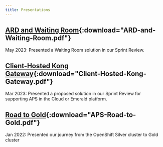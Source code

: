 ```yaml
---
title: Presentations
---
```


## [ARD and Waiting Room](/artifacts/ARD-and-Waiting-Room.pdf){:download="ARD-and-Waiting-Room.pdf"}

May 2023: Presented a Waiting Room solution in our Sprint Review.

## [Client-Hosted Kong Gateway](/artifacts/Client-Hosted-Kong-Gateway.pdf){:download="Client-Hosted-Kong-Gateway.pdf"}

Mar 2023: Presented a proposed solution in our Sprint Review for supporting APS in the Cloud or Emerald platform.

## [Road to Gold](/artifacts/APS-Road-to-Gold.pdf){:download="APS-Road-to-Gold.pdf"}

Jan 2022: Presented our journey from the OpenShift Silver cluster to Gold cluster
